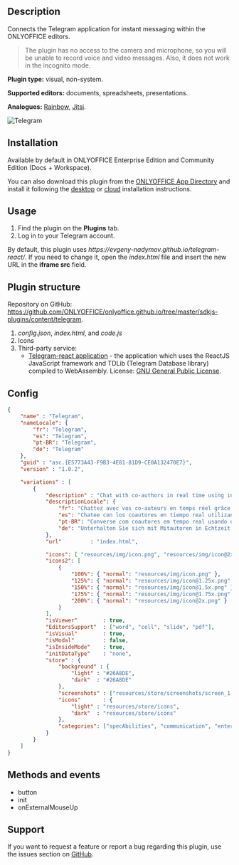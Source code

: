 ## Description

Connects the Telegram application for instant messaging within the ONLYOFFICE editors.

> The plugin has no access to the camera and microphone, so you will be unable to record voice and video messages. Also, it does not work in the incognito mode.

**Plugin type:** visual, non-system.

**Supported editors:** documents, spreadsheets, presentations.

**Analogues:** [Rainbow](https://github.com/ONLYOFFICE/onlyoffice.github.io/tree/master/sdkjs-plugins/content/rainbow), [Jitsi](https://github.com/ONLYOFFICE/onlyoffice.github.io/tree/master/sdkjs-plugins/content/jitsi).

![Telegram](/assets/images/plugins/gifs/telegram.gif)

## Installation

Available by default in ONLYOFFICE Enterprise Edition and Community Edition (Docs + Workspace).

You can also download this plugin from the [ONLYOFFICE App Directory](https://www.onlyoffice.com/en/app-directory/telegram) and install it following the [desktop](../../Adding%20plugins/ONLYOFFICE%20Desktop%20Editors/index.md) or [cloud](../../Adding%20plugins/ONLYOFFICE%20Cloud/index.md) installation instructions.

## Usage

1. Find the plugin on the **Plugins** tab.
2. Log in to your Telegram account.

By default, this plugin uses *https\://evgeny-nadymov.github.io/telegram-react/*. If you need to change it, open the *index.html* file and insert the new URL in the **iframe src** field.

## Plugin structure

Repository on GitHub: <https://github.com/ONLYOFFICE/onlyoffice.github.io/tree/master/sdkjs-plugins/content/telegram>.

1. *config.json*, *index.html*, and *code.js*
2. Icons
3. Third-party service:
   * [Telegram-react application](https://github.com/evgeny-nadymov/telegram-react) - the application which uses the ReactJS JavaScript framework and TDLib (Telegram Database library) compiled to WebAssembly. License: [GNU General Public License](https://github.com/ONLYOFFICE/onlyoffice.github.io/blob/master/sdkjs-plugins/content/telegram/licenses/telegram-react.license).

## Config

``` json
{
    "name" : "Telegram",
    "nameLocale": {
        "fr": "Telegram",
        "es": "Telegram",
        "pt-BR": "Telegram",
        "de": "Telegram"
    },
    "guid" : "asc.{E5773A43-F9B3-4E81-81D9-CE0A132470E7}",
    "version" : "1.0.2",

    "variations" : [
        {
            "description" : "Chat with co-authors in real time using integrated Telegram client.",
            "descriptionLocale": {
                "fr": "Chattez avec vos co-auteurs en temps réel grâce au client Telegram intégré.",
                "es": "Chatee con los coautores en tiempo real utilizando el cliente integrado de Telegram.",
                "pt-BR": "Converse com coautores em tempo real usando o cliente Telegram integrado.",
                "de": "Unterhalten Sie sich mit Mitautoren in Echtzeit über den integrierten Telegram-Client."
            },
            "url"         : "index.html",

            "icons": [ "resources/img/icon.png", "resources/img/icon@2x.png" ],
            "icons2": [
                {
                    "100%": { "normal": "resources/img/icon.png" },
                    "125%": { "normal": "resources/img/icon@1.25x.png" },
                    "150%": { "normal": "resources/img/icon@1.5x.png" },
                    "175%": { "normal": "resources/img/icon@1.75x.png" },
                    "200%": { "normal": "resources/img/icon@2x.png" }
                }
            ],
            "isViewer"        : true,
            "EditorsSupport"  : ["word", "cell", "slide", "pdf"],
            "isVisual"        : true,
            "isModal"         : false,
            "isInsideMode"    : true,
            "initDataType"    : "none",
            "store" : {
                "background" : {
                    "light" : "#26A8DE",
                    "dark"  : "#26A8DE"
                },
                "screenshots" : ["resources/store/screenshots/screen_1.png"],
                "icons"       : {
                    "light" : "resources/store/icons",
                    "dark"  : "resources/store/icons"
                },
                "categories": ["specAbilities", "communication", "entertainment"]
            }
        }
    ]
}
```

## Methods and events

* button
* init
* onExternalMouseUp

## Support

If you want to request a feature or report a bug regarding this plugin, use the issues section on [GitHub](https://github.com/ONLYOFFICE/onlyoffice.github.io/issues).
